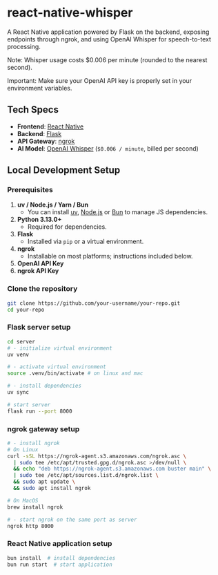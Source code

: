 # react-native-whisper

A React Native application powered by Flask on the backend, exposing endpoints through ngrok, and using OpenAI Whisper for speech-to-text processing.

Note: Whisper usage costs $0.006 per minute (rounded to the nearest second).

Important: Make sure your OpenAI API key is properly set in your environment variables.

## Tech Specs

- **Frontend**: [React Native](https://reactnative.dev/)
- **Backend**: [Flask](https://flask.palletsprojects.com/)
- **API Gateway**: [ngrok](https://ngrok.com/)
- **AI Model**: [OpenAI Whisper](https://openai.com/blog/whisper/) (`$0.006 / minute`, billed per second)

## Local Development Setup

### Prerequisites

1. **uv / Node.js / Yarn / Bun**
   - You can install [uv](https://docs.astral.sh/uv/), [Node.js](https://nodejs.org/) or [Bun](https://bun.sh/) to manage JS dependencies.
2. **Python 3.13.0+**
   - Required for dependencies.
3. **Flask**
   - Installed via `pip` or a virtual environment.
4. **ngrok**
   - Installable on most platforms; instructions included below.
5. **OpenAI API Key**
6. **ngrok API Key**

### Clone the repository

```bash
git clone https://github.com/your-username/your-repo.git
cd your-repo
```

### Flask server setup

```bash
cd server
# - initialize virtual environment
uv venv

# - activate virtual environment
source .venv/bin/activate # on linux and mac

# - install dependencies
uv sync

# start server
flask run --port 8000
```

### ngrok gateway setup

```bash
# - install ngrok
# On Linux
curl -sSL https://ngrok-agent.s3.amazonaws.com/ngrok.asc \
  | sudo tee /etc/apt/trusted.gpg.d/ngrok.asc >/dev/null \
  && echo "deb https://ngrok-agent.s3.amazonaws.com buster main" \
  | sudo tee /etc/apt/sources.list.d/ngrok.list \
  && sudo apt update \
  && sudo apt install ngrok

# On MacOS
brew install ngrok

# - start ngrok on the same port as server
ngrok http 8000
```

### React Native application setup

```bash
bun install  # install dependencies
bun run start  # start application
```
